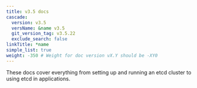 ```yaml
---
title: v3.5 docs
cascade:
  version: v3.5
  versName: &name v3.5
  git_version_tag: v3.5.22
  exclude_search: false
linkTitle: *name
simple_list: true
weight: -350 # Weight for doc version vX.Y should be -XY0
---
```


These docs cover everything from setting up and running an etcd cluster to using
etcd in applications.

